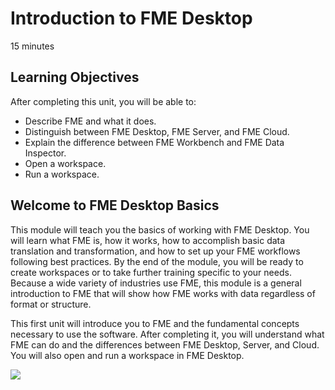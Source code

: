 # Introduction to FME Desktop

<i class="fa fa-clock-o "></i> 15 minutes

<!--   <i class="fa fa-cogs fa-lg fa-pull-left fa-fw" style="color:white;padding-right: 12px;vertical-align:text-top"></i> -->

## Learning Objectives

After completing this unit, you will be able to:
- Describe FME and what it does.
- Distinguish between FME Desktop, FME Server, and FME Cloud.
- Explain the difference between FME Workbench and FME Data Inspector.
- Open a workspace.
- Run a workspace.

## Welcome to FME Desktop Basics

This module will teach you the basics of working with FME Desktop. You will learn what FME is, how it works, how to accomplish basic data translation and transformation, and how to set up your FME workflows following best practices. By the end of the module, you will be ready to create workspaces or to take further training specific to your needs. Because a wide variety of industries use FME, this module is a general introduction to FME that will show how FME works with data regardless of format or structure.

This first unit will introduce you to FME  and the fundamental concepts necessary to use the software. After completing it, you will understand what FME can do and the differences between FME Desktop, Server, and Cloud. You will also open and run a workspace in FME Desktop.

![](./Images/fme-white.png)
